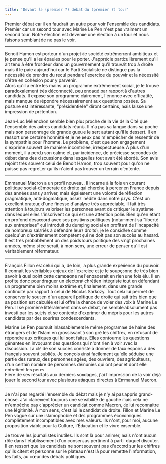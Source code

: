 ```yaml
---
title: 'Devant le (premier ?) débat du (premier ?) tour'
---
```


Premier débat car il en faudrait un autre pour voir l'ensemble des candidats.
Premier car un second tour avec Marine Le Pen n'est pas vraiment un second tour.
Notre élection est devenue une élection à un tour et nous faisons semblant de ne
pas le voir.

---

Benoit Hamon est porteur d'un projet de société extrêmement ambitieux et je
pense qu'il a les épaules pour le porter. J'apprécie particulièrement qu'il ait
tenu à être frondeur dans un gouvernement qu'il trouvait trop à droite mais il
le paie aujourd'hui car le Parti Socialiste ne distingue pas la nécessité de
prendre du recul pendant l'exercice du pouvoir et la nécessité d'être en
cohésion pour y parvenir.  
Alors qu'il a entre les mains un programme extrêmement social, je le trouve
paradoxalement très déconnecté, peu engagé par rapport à d'autres candidats. Il
expose son programme clairement, l'énonce avec efficatité, mais manque de
répondre nécessairement aux questions posées. Sa posture est intéressante,
"présidentielle" diront certains, mais laisse une impression de prétention.

Jean-Luc Mélenchon semble bien plus proche de la vie de la Cité que l'ensemble
des autres candidats réunis. Il n'a pas sa langue dans sa poche mais son
personnage de grande gueule le sert autant qu'il le dessert. Il en ressort une
certaine honnêté et je ne peux pas m'empêcher de ressentir de la sympathie pour
l'homme. Le problème, c'est que son engagement s'exprime souvent de manière
incontrôlée, irrespectueuse. À plus d'un moment, il a perdu son calme et, par
incidence, de précieuse secondes de débat dans des discussions dans lesquelles
tout avait été abordé. Son avis rejoint très souvent celui de Benoit Hamon, trop
souvent pour qu'on ne puisse pas regretter qu'ils n'aient pas trouver un terrain
d'entente.

---

Emmanuel Macron a un profil nouveau. Il incarne à la fois un courant politique
social-démocrate de droite qui cherche à percer en France depuis des années sans
y arriver, mais également une volonté de réflexion pragmatique, anti-dogmatique,
assez inédite dans notre pays. C'est un excellent orateur, d'une finesse
d'analyse très appréciable. Il fait très attention à toujours valoriser les
personnes avant de critiquer le système dans lequel elles s'inscrivent ce qui
est une attention polie. Bien qu'en étant en profond désaccord avec ses
positions politiques (notamment sa "liberté aux entreprises" qui introduit du
<span lang="en">dumping</span> social en profitant de l'incapacité de nombreux
salariés à défendre leurs droits), je le considère comme quelqu'un d'extrêmement
compétent qui ne doit pas son succès au hasard. Il est très probablement un des
poids lours politique des vingt prochaines années, même si ce serait, à mon
sens, une erreur de penser qu'il est véritablement réformateur.

---

François Fillon est celui qui a, de loin, la plus grande expérience du pouvoir.
Il connait les véritables enjeux de l'exercice et je le soupçonne de très bien
savoir à quel point cette campagne ne l'engagerait en rien une fois élu. Il en
profite donc pour draguer un électorat chrétien intégriste tout en défendant un
programme bien moins extrême et, finalement, dans une grande continuité par
rapport à celui de Nicolas Sarkozy. Tout cela lui permet de conserver le soutien
d'un appareil politique de droite qui sait très bien que sa position est
calculée et lui offre la chance de voler des voix à Marine Le Pen. Il se promène
littéralement dans ce débat, ne semble absolument pas investi par les sujets et
se contente d'exprimer du mépris pour les autres candidats par des sourires
condescendants.

Marine Le Pen poursuit inlassablement le même programme de haine des étrangers
et de l'Islam en grossissant à son gré les chiffres, en refusant de répondre aux
critiques qui lui sont faites. Elles contourne les questions gênantes en
invoquant des questions qui n'ont rien à voir avec la discussion. La clé de son
succès consiste à donner de faux espoirs à des français souvent oubliés. Je
conçois ainsi facilement qu'elle séduise une partie des ruraux, des personnes
agées, des ouvriers, des agriculteurs, d'un certain nombre de personnes démunies
qui ont peur et dont elle entretient les peurs.  
Fière de ses résultats aux derniers sondages, j'ai l'impression de la voir déjà
jouer le second tour avec plusieurs attaques directes à Emmanuel Macron.

---

Je n'ai pas regardé l'ensemble du débat mais je n'y ai pas appris grand-chose.
J'ai clairement toujours une sensibilité de gauche mais cela ne m'empêche pas
d'apprécier un candidat comme Macron, de lui reconnaitre une légitimité. À mon
sens, c'est lui le candidat de droite. Fillon et Marine Le Pen vogue sur une
islamophobie et des programmes économiques complètement incompatibles avec mes
valeurs. Ils n'ont, pour moi, aucune proposition viable pour la Culture,
l'Éducation et le vivre ensemble.

Je trouve les journalistes inutiles. Ils sont là pour animer, mais n'ont aucun
rôle dans l'établissement d'un consensus pertinent à partir duquel discuter. Il
en ressort que les candidats ne sont souvent pas d'accord sur les chiffres
qu'ils citent et personne sur le plateau n'est là pour remettre l'information,
les faits, au cœur des débats politiques.
